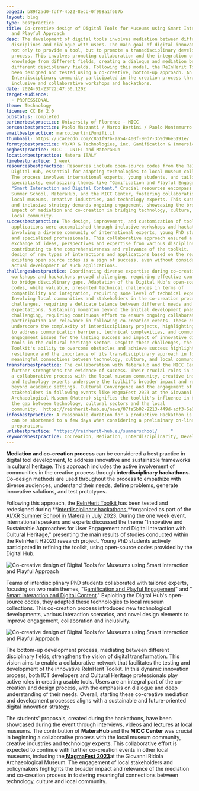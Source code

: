 ```yaml
---
pageId: b89f2ad0-fdf7-4b22-8ecb-0f998a1f667b
layout: blog
type: bestpractice
title: Co-creative design of Digital Tools for Museums using Smart Interaction
  and Playful Approach
desc: The development of digital tools involves mediation between different
  disciplines and dialogue with users. The main goal of digital innovation is
  not only to provide a tool, but to promote a transdisciplinary development
  process. This involves promoting collaboration and the integration of
  knowledge from different fields, creating a dialogue and mediation between
  different disciplinary fields. Following this model, the ReInHerit Toolkit has
  been designed and tested using a co-creative, bottom-up approach. An
  Interdisciplinary community participated in the creation process through
  inclusive and collaborative workshops and hackathons.
date: 2024-01-23T22:47:50.120Z
target-audience:
  - PROFESSIONAL
theme: Technology
license: CC BY 2.0
pubstatus: completed
partnerbestpractice: University of Florence - MICC
personsbestpractice: Paolo Mazzanti / Marco Bertini / Paolo Montemurro / Raffaele Vitulli
emailbestpractice: marco.bertini@unifi.it
thumbnail: https://ucarecdn.com/c851f97b-aa54-400f-90d7-3b9d96e5191e/
formtypbestpractice: VR/AR & Technologies, inc. Gamification & Immersive perfomances
orgbestpractice: MICC - UNIFI and MateraHUb
locationbestpractice: Matera ITALY
timebestpractice: 1 week
resourcesbestpractice: Resources include open-source codes from the ReInHerit
  Digital Hub, essential for adapting technologies to local museum collections.
  The process involves international experts, young students, and tailored
  specialists, emphasizing themes like "Gamification and Playful Engagement" and
  "Smart Interaction and Digital Content." Crucial resources encompass the AI/XR
  Summer School, MateraHub, and the MICC Center, fostering collaboration with
  local museums, creative industries, and technology experts. This sustainable
  and inclusive strategy demands ongoing engagement, showcasing the broader
  impact of mediation and co-creation in bridging technology, culture, and the
  local community.
successbestpractice: The design, improvement, and customization of toolkit
  applications were accomplished through inclusive workshops and hackathons,
  involving a diverse community of international experts, young PhD students,
  and specialized professionals. This collaborative approach ensured a rich
  exchange of ideas, perspectives and expertise from various disciplines,
  contributing to the comprehensiveness and relevance of the toolkit.  Also the
  design of new types of interactions and applications based on the reuse of
  existing open source codes is a sign of success, even without considering the
  actual development of such applications.
challengesbestpractice: Coordinating diverse expertise during co-creative
  workshops and hackathons proved challenging, requiring effective communication
  to bridge disciplinary gaps. Adaptation of the Digital Hub's open-source
  codes, while valuable, presented technical challenges in terms of
  compatibility and integration, requiring some level of technical expertise.
  Involving local communities and stakeholders in the co-creation process posed
  challenges, requiring a delicate balance between different needs and
  expectations. Sustaining momentum beyond the initial development phase proved
  challenging, requiring continuous effort to ensure ongoing collaboration,
  participation and relevance in following co-creation events. These challenges
  underscore the complexity of interdisciplinary projects, highlighting the need
  to address communication barriers, technical complexities, and community
  engagement issues for the lasting success and impact of innovative digital
  tools in the cultural heritage sector. Despite these challenges, the ReInHerit
  Toolkit's ability to overcome obstacles and achieve success highlights its
  resilience and the importance of its transdisciplinary approach in fostering
  meaningful connections between technology, culture, and local communities.
transferbestpractice: The collaboration with MateraHub and the MICC Center
  further strengthens the evidence of success. Their crucial roles in initiating
  a collaborative process with the local museum community, creative industries,
  and technology experts underscore the toolkit's broader impact and relevance
  beyond academic settings. Cultural Convergence and the engagement of local
  stakeholders in following events like MagmaFest 2023 at the Giovanni Ridola
  Archaeological Museum (Matera) signifies the toolkit's influence in bridging
  the gap between technology, cultural sectors and the local
  community.  https://reinherit-hub.eu/news/07fa5b02-9213-449d-adf3-6e0725736e69
infosbestpractice: A reasonable duration for a productive Hackathon is 1 week;
  can be shortened to a few days when considering a preliminary on-line
  preparation.
urlsbestpractice: "https://reinherit-hub.eu/summerschool/     "
keywordsbestpractice: CoCreation, Mediation, Interdisciplinarity, Development, Design, Digital Tools
---
```

**Mediation and co-creation process** can be considered a best practice in digital tool development, to address innovative and sustainable frameworks in cultural heritage. This approach includes the active involvement of communities in the creative process through **interdisciplinary hackathons.** Co-design methods are used throughout the process to empathize with diverse audiences, understand their needs, define problems, generate innovative solutions, and test prototypes.

Following this approach, the [ReInHerit Toolkit ](https://reinherit-hub.eu/tools/apps)has been tested and redesigned during **[interdisciplinary hackathons ](https://reinherit-hub.eu/summerschool/)**organized as part of the [AI/XR Summer School in Matera in July 2023.](https://xrsalento.it/xrsalento2023/xrai-summer-school-2023/) During the one week event, international speakers and experts discussed the theme "Innovative and Sustainable Approaches for User Engagement and Digital Interaction with Cultural Heritage," presenting the main results of studies conducted within the ReInHerit H2020 research project. Young PhD students actively participated in refining the toolkit, using open-source codes provided by the Digital Hub.

![Co-creative design of Digital Tools for Museums using Smart Interaction and Playful Approach](https://ucarecdn.com/bd4cd669-bff7-474e-849c-58b23abdfa3d/ "Co-creative design of Digital Tools for Museums using Smart Interaction and Playful Approach")

Teams of interdisciplinary PhD students collaborated with tailored experts, focusing on two main themes, "G[amification and Playful Engagement](https://reinherit-hub.eu/summerschool/6205f8e2-60aa-46d2-bca3-bc46c9283029)" and " [Smart Interaction and Digital Content](https://reinherit-hub.eu/summerschool/314ed627-6f30-4d43-9428-4e55aee28066)." Exploiting the Digital Hub's open-source codes, they adapted these technologies to local museum collections. This co-creation process introduced new technological developments, various interaction scenarios, and novel design elements to improve engagement, collaboration and inclusivity.

![Co-creative design of Digital Tools for Museums using Smart Interaction and Playful Approach](https://ucarecdn.com/3c581e55-3806-413b-9b36-618f070498a0/ "Co-creative design of Digital Tools for Museums using Smart Interaction and Playful Approach")

The bottom-up development process, mediating between different disciplinary fields, strengthens the vision of digital transformation. This vision aims to enable a collaborative network that facilitates the testing and development of the innovative ReInHerit Toolkit. In this dynamic innovation process, both ICT developers and Cultural Heritage professionals play active roles in creating usable tools. Users are an integral part of the co-creation and design process, with the emphasis on dialogue and deep understanding of their needs. Overall, starting these co-creative mediation and development processes aligns with a sustainable and future-oriented digital innovation strategy.

The students' proposals, created during the hackathons, have been showcased during the event through interviews, videos and lectures at local museums. The contribution of **MateraHub** and the **MICC Center** was crucial in beginning a collaborative process with the local museum community, creative industries and technology experts. This collaborative effort is expected to continue with further co-creation events in other local museums, including the[ **MagmaFest 2023**](https://reinherit-hub.eu/news/07fa5b02-9213-449d-adf3-6e0725736e69)at the Giovanni Ridola Archaeological Museum. The engagement of local stakeholders and policymakers highlights the broader impact and relevance of the mediation and co-creation process in fostering meaningful connections between technology, culture and local community.